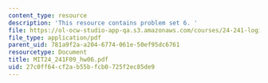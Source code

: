 ```yaml
---
content_type: resource
description: 'This resource contains problem set 6. '
file: https://ol-ocw-studio-app-qa.s3.amazonaws.com/courses/24-241-logic-i-fall-2009/27c0ff64cf2ab55bfcb0725f2ec85de9_MIT24_241F09_hw06.pdf
file_type: application/pdf
parent_uid: 781a9f2a-a204-6774-061e-50ef95dc6761
resourcetype: Document
title: MIT24_241F09_hw06.pdf
uid: 27c0ff64-cf2a-b55b-fcb0-725f2ec85de9
---
```

